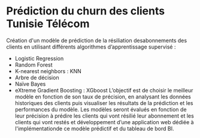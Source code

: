 # Prédiction du churn des clients Tunisie Télécom
Création d'un modèle de prédiction de la résiliation desabonnements des clients en utilisant différents algorithmes d’apprentissage supervisé :
- Logistic Regression
- Random Forest
- K-nearest neighbors : KNN
- Arbre de décision
- Naïve Bayes
- eXtreme Gradient Boosting : XGboost
L’objectif est de choisir le meilleur modèle en fonction de son taux de précision, en analysant les données historiques des clients puis visualiser les résultats de la prédiction et les performances du modèle. Les modèles seront évalués en fonction de leur précision à prédire les clients qui vont résilié leur abonnement et les clients qui vont restés et développement d’une application web dédiée à l'implémentationde ce modèle prédictif et du tableau de bord BI.

